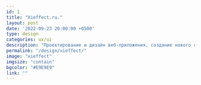```yaml
---
id: 1
title: "Xieffect.ru."
layout: post
date: '2022-09-23 20:00:00 +0500'
type: design
categories: ux/ui
description: "Проектирование и дизайн веб-приложения, создание нового стиля бренда, разработка собственного шрифта и дизайн-системы Маркер."
permalink: "/design/xieffect/"
image: "xieffect"
imgsize: "contain"
bgcolor: "#E9E9E9"
link: ""
---
```


